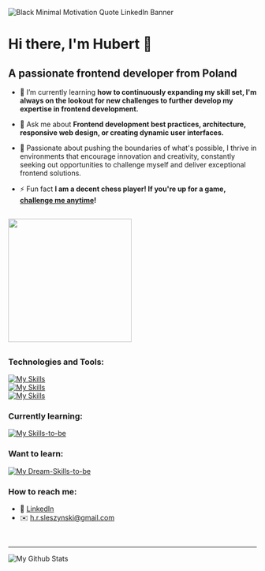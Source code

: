 ![Black Minimal Motivation Quote LinkedIn Banner](https://github.com/user-attachments/assets/9e3a0604-7049-431f-beb3-a7ad214e0f8b)
# Hi there, I'm Hubert 👋 

## A passionate frontend developer from Poland

- 🌱 I’m currently learning **how to continuously expanding my skill set, I'm always on the lookout for new challenges to further develop my expertise in frontend development.**

- 💬 Ask me about **Frontend development best practices, architecture, responsive web design, or creating dynamic user interfaces.**

- 🚀 Passionate about pushing the boundaries of what's possible, I thrive in environments that encourage innovation and creativity, constantly seeking out opportunities to challenge myself and deliver exceptional frontend solutions.

- ⚡ Fun fact **I am a decent chess player! If you're up for a game, <a href="https://www.chess.com/member/dieppe1503" target="_blank">challenge me anytime</a>!**
##

<img src="https://github.com/user-attachments/assets/67bc9079-7c9f-4d17-9547-98324ac7af25" width="250" height="250"/>

##

### Technologies and Tools:

[![My Skills](https://skillicons.dev/icons?i=vscode,html,css,sass,tailwind,styledcomponents,js,ts)](https://skillicons.dev)
</br>
[![My Skills](https://skillicons.dev/icons?i=react,nextjs,firebase,vite,yarn,npm,git,github)](https://skillicons.dev)
</br>
[![My Skills](https://skillicons.dev/icons?i=figma,netlify)](https://skillicons.dev)

### Currently learning:

[![My Skills-to-be](https://skillicons.dev/icons?i=nodejs,express,mongodb)](https://skillicons.dev)

### Want to learn:

[![My Dream-Skills-to-be](https://skillicons.dev/icons?i=php,mysql,postgresql)](https://skillicons.dev)

### How to reach me:

* 👔 [LinkedIn](https://www.linkedin.com/in/hubertsleszynski/)
* ✉️ [h.r.sleszynski@gmail.com](mailto:h.r.sleszynski@gmail.com)

<br />

---
<img align="left" alt="My Github Stats" src="https://github-readme-stats.vercel.app/api?username=HubertSleszynski&show_icons=true&hide_border=true" />
